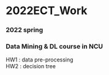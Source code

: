 # 2022ECT_Work
### 2022 spring
### Data Mining & DL course in NCU
HW1 : data pre-processing<br>
HW2 : decision tree
